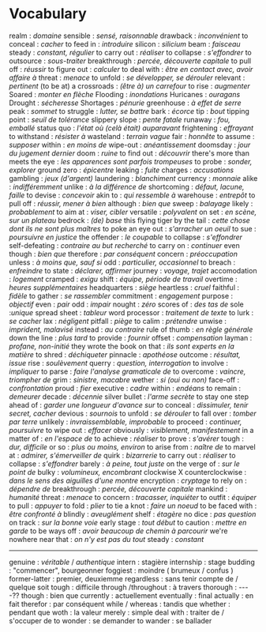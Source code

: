 # Vocabulary

realm : *domaine*
sensible : *sensé, raisonnable*
drawback : *inconvénient*
to conceal : *cacher*
to feed in : *introduire*
silicon : *silicium*
beam : *faisceau*
steady : *constant, régulier*
to carry out : *réaliser*
to collapse : *s'effondrer*
to outsource : *sous-traiter*
breakthrough : *percée, découverte capitale*
to pull off : *réussir*
to figure out : *calculer*
to deal with : *être en contact avec, avoir affaire à*
threat : *menace*
to unfold : *se développer, se dérouler*
relevant : *pertinent*
(to be at) a crossroads : *(être à) un carrefour*
to rise  : *augmenter* 
Soared : *monter en flèche*
Flooding : *inondations*
Huricanes : *ouragans*
Drought :  *sécheresse*
Shortages :  *pénurie*
greenhouse : *à effet de serre*
peak : *sommet*
to struggle : *lutter, se battre*
bark : *écorce*
tip : *bout*
tipping point : *seuil de tolérance*
slippery slope : *pente fatale*
runaway : *fou, emballé*
status quo : *l'état où (celà était) auparavant*
frightening : *effrayant*
to withstand : *résister à*
wasteland : *terrain vague*
fair : *honnête*
to assume : *supposer*
within : *en moins de*
wipe-out : *anéantissement*
doomsday : *jour du jugement dernier*
doom : *ruine*
to find out : *découvrir*
there's more than meets the eye : *les apparences sont parfois trompeuses*
to probe : *sonder, explorer*
ground zero : *épicentre*
leaking : *fuite*
charges : *accusations*
gambling : *jeux (d'argent)*
laundering : *blanchiment*
currency : *monnaie*
alike : *indifféremment*
unlike : *à la différence de*
shortcoming : *défaut, lacune, faille*
to devise : *concevoir*
akin to : *qui ressemble à*
warehouse : *entrepôt*
to pull off : *réussir, mener à bien*
although : *bien que*
sweep : *balayage*
likely : *probablement*
to aim at : *viser, cibler*
versatile : *polyvalent*
on set : *en scène, sur un plateau*
bedrock : *(de) base*
this flying tiger by the tail : *cette chose dont ils ne sont plus maîtres*
to poke an eye out : *s'arracher un oeuil*
to sue : *poursuivre en justice*
the offender : *le coupable*
to collapse : *s'effondrer*
self-defeating : *contraire au but recherché* 
to carry on : *continuer*
even though : *bien que*
therefore : *par conséquent*
concern : *préoccupation*
unless : *à moins que, sauf si*
odd : *particulier, occasionnel*
to breach : *enfreindre*
to state : *déclarer, affirmer*
journey : *voyage, trajet*
accomodation : *logement*
cramped : *exigu*
shift : *équipe, période de travail*
overtime : *heures supplémentaires*
headquarters : *siège*
heartless : *cruel*
faithful : *fidèle*
to gather : *se rassembler*
commitment : *engagement*
purpose : *objectif*
even : *pair*
odd : *impair*
nought : *zéro*
scores of : *des tas de*
sole :*unique*
spread sheet : *tableur*
word processor : *traitement de texte*
to lurk : *se cacher*
lax : *négligent*
pitfall : *piège*
to calim : *prétendre*
unwise : *imprident, malavisé*
instead : *au contraire*
rule of thumb : *en règle générale*
down the line : *plus tard*
to provide : *fournir*
offset : *compensation*
layman : *profane, non-initié*
they wrote the book on that : *ils sont experts en la matière*
to shred : *déchiqueter*
pinnacle : *apothéose*
outcome : *résultat, issue*
rise : *soulèvement*
querry : *question, interrogation*
to involve : *impliquer*
to parse : *faire l'analyse gramaticale de*
to overcome : *vaincre, triompher de*
grim : *sinistre, macabre*
wether : *si (oui ou non)*
face-off : *confrontation*
proud : *fier*
executive : *cadre*
within : *endéans*
to remain : *demeurer*
decade : *décennie*
silver bullet : *l'arme secrète*
to stay one step ahead of : *garder une longueur d'avance sur*
to conceal : *dissimuler, tenir secret, cacher*
devious : *sournois*
to unfold : *se dérouler*
to fall over : *tomber par terre*
unlikely : *invraissemblable, improbable*
to proceed : *continuer, poursuivre*
to wipe out : *effacer*
obviously : *visiblement, manifestement*
in a matter of : *en l'espace de*
to achieve : *réaliser*
to prove : *s'avérer*
tough : *dur, difficile*
or so : *plus ou moins, environ*
to arise from : *naître de*
to marvel at : *admirer, s'émerveiller de*
quirk : *bizarrerie*
to carry out : *réaliser*
to collapse : *s'effondrer*
barely : *à peine, tout juste*
on the verge of : *sur le point de*
bulky : *volumineux, encombrant*
clockwise X counterclockwise : *dans le sens des aiguilles d'une montre*
encryption : *cryptage*
to rely on : *dépendre de*
breakthrough : *percée, découverte capitale*
mankind : *humanité*
threat : *menace*
to concern : *tracasser, inquiéter*
to outfit : *équiper*
to pull : *appuyer*
to fold : *plier*
to tie a knot : *faire un noeud*
to be faced with : *être confronté à*
blindly : *aveuglément*
shelf : *étagère*
no dice : *pas question*
on track : *sur la bonne voie*
early stage : *tout début*
to caution : *mettre en garde*
to be ways off : *avoir beaucoup de chemin à parcourir*
we're nowhere near that : *on n'y est pas du tout*
steady : *constant* 


-------



genuine : *véritable* / *authentique* 
intern : stagière
internship : stage
budding : "commencer", bourgeonner
foggiest : moindre ( brumeux / confus )
former-latter : premier, deuxiemme
regardless : sans tenir compte de / quelque soit 
tough : difficile
through /throughout : à travers
thorough : ----??
though : bien que 
currently : actuellement
eventually : final
actually : en fait 
therefor : par conséquent 
while / whereas : tandis que
whether : pendant que
woth : la valeur
merely : simple
deal with : traiter de / s'occuper de 
to wonder : se demander 
to wander : se ballader

